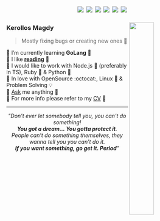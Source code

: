 <h1 align="center">
  <!-- DARK -->
  <a href="https://gh-most-followed.pages.dev/egypt#gh-dark-mode-only"><img src="https://t.ly/tjuuN" /></a>
  <a href="https://kounter.kerolloz.dev#gh-dark-mode-only"><img src="https://t.ly/4v7yI" /></a>
  <a href="https://aktive.kerolloz.dev#gh-dark-mode-only"><img src="https://t.ly/f0B6A" /></a>
  <!-- LIGHT  -->
  <a href="https://gh-most-followed.pages.dev/egypt#gh-light-mode-only"><img src="https://t.ly/L6jm8" /></a>
  <a href="https://kounter.kerolloz.dev#gh-light-mode-only"><img src="https://t.ly/QnGhe" /></a>
  <a href="https://aktive.kerolloz.dev#gh-light-mode-only"><img src="https://t.ly/zbbvy" /></a>
</h1>

<img align="right" src="https://github.com/kerolloz/kerolloz/assets/36763164/20a062d1-7238-46d4-9595-83fcc184247e" width="36%" />

### Kerollos Magdy

> Mostly fixing bugs or creating new ones 🐞

🔹 I’m currently learning **GoLang** 💙  
🔸 I like [**reading**](//goodreads.com/kerolloz) 📘  
🔹 I would like to work with Node.js 💚 (preferably in TS), Ruby 💎 & Python 🐍  
🔸 In love with OpenSource :octocat:, Linux 🐧 & Problem Solving 💡  
🔹 [Ask](https://github.com/kerolloz/kerolloz/discussions/new?category=q-a) me anything 💭  
🔸 For more info please refer to my [CV](https://bit.ly/3R15cnU)  📑 

<hr />

<div align="center">
  <i>"Don't ever let somebody tell you, you can't do something! <br><b>You got a dream… You gotta protect it</b>.<br> People can’t do something themselves, they wanna tell you you can’t do it. <br><b>If you want something, go get it. Period</b>"</i>
</div>
